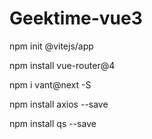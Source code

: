 # Geektime-vue3

npm init @vitejs/app

npm install vue-router@4

npm i vant@next -S

npm install axios --save

npm install qs --save